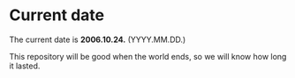 # Current date

The current date is **2006.10.24.** (YYYY.MM.DD.)

This repository will be good when the world ends, so we will know how long it lasted.